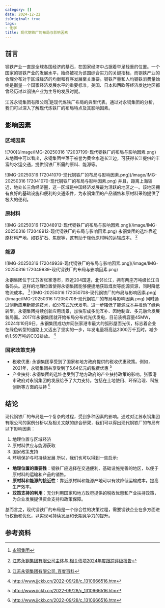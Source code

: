 ```yaml
---
category: []
date: 2024-12-22
isOriginal: true
tags:
- 化学
title: 现代钢铁厂的布局与影响因素
---
```


## 前言

  钢铁产业一直是全球各国经济的基石，在国家经济中占据着举足轻重的位置。一个国家的钢铁产业的发展水平，始终被视为该国综合实力的关键指标，而钢铁产业的合理分布对于区域经济的均衡和有序发展至关重要。钢铁产量和人均钢铁消费量始终是衡量一个国家经济发展水平的重要标准。美国、日本和西欧等经济发达地区都曾经历过以钢铁产业为主导的发展时期。
  
江苏永钢集团有限公司[^1]是现代炼铁厂布局的典型代表。通过对永钢集团的分析，我们可以深入了解现代炼铁厂的布局特点及其影响因素。

## 影响因素
### 区域因素
![700](/image/IMG-20250316 172037199-现代钢铁厂的布局与影响因素.png)
从地图中可以看出，永钢集团坐落于被誉为黄金水道长江边，可获得长江提供的丰富的水运交通，提供钢铁厂所需的原料、能源等。

![IMG-20250316 172041070-现代钢铁厂的布局与影响因素.png](/image/IMG-20250316 172041070-现代钢铁厂的布局与影响因素.png)
并且，距离上海较近，地处长三角经济圈，这一区域是中国经济发展最为活跃的地区之一。该地区拥有良好的基础设施和便利的交通条件，为永钢集团的产品销售和原材料采购提供了极大的便利。
### 原材料
![IMG-20250316 172048912-现代钢铁厂的布局与影响因素.png](/image/IMG-20250316 172048912-现代钢铁厂的布局与影响因素.png)
永钢集团的选址靠近原材料产地，如铁矿石、焦炭等，这有助于降低原材料的运输成本。 [^2]

### 能源
![IMG-20250316 172049939-现代钢铁厂的布局与影响因素.png](/image/IMG-20250316 172049939-现代钢铁厂的布局与影响因素.png)

永钢集团位于江苏省张家港市，西近204国道，北邻长江，拥有两座万吨级长江自备码头。这样的地理位置使得永钢集团能够便捷地获取煤炭等能源资源，同时降低物流成本。 [^3]
![IMG-20250316 172050708-现代钢铁厂的布局与影响因素.png](/image/IMG-20250316 172050708-现代钢铁厂的布局与影响因素.png)
同时通过创新应用新能源技术，如分布式光伏发电，进一步降低了能源成本并推动了绿色转型。永钢集团持续创新应用场景，加快形成多能互补、因地制宜、多元融合发展新局面。2017年永钢集团就开始布局分布式光伏发电，目前装机容量45MW，2024年10月9日，永钢集团成功并网张家港市最大的弧形屋面光伏，标志着企业在绿色转型的道路上又迈出了坚实的一步，年发电量将高达2300万千瓦时，减少约1.59万吨的CO2排放。 [^4]

### 国家政策支持
- 税收优惠: 永钢集团享受到了国家和地方政府提供的税收优惠政策。例如，2021年，永钢集团共享受到了5.64亿元的税费优惠 [^4]
- 产业扶持: 永钢集团的选址也受到了地方政府的产业扶持政策的影响。张家港市政府对永钢集团的发展给予了大力支持，包括在土地使用、环保治理、科技创新等方面的扶持 [^4]
## 结论
现代钢铁厂的布局是一个复杂的过程，受到多种因素的影响。通过对江苏永钢集团有限公司的案例分析以及相关文献的综合研究，我们可以得出现代钢铁厂的布局有以下影响因素：
1. 地理位置与区域经济
2. 原材料供应与能源获取
3. 国家政策支持
4. 环境保护与可持续发展
所以，我们也可以得到一些启示:
- **地理位置的重要性**：钢铁厂应选择在交通便利、基础设施完善的地区，以便于原材料的运输和产品的销售。
- **原材料和能源的接近性**：靠近原材料和能源产地可以有效降低运输成本，提高生产效率。
- **政策支持的利用**：充分利用国家和地方政府提供的税收优惠和产业扶持政策，为企业发展提供资金支持和政策保障。

总而言之，现代钢铁厂的布局是一个综合性的决策过程，需要钢铁企业在多方面进行权衡和优化，以实现可持续发展和长期竞争力的提升。
## 参考资料

[^1]: [永钢集团](http://www.yong-gang.com/)

[^2]: [江苏永钢集团有限公司主体与 相关债项2024年度跟踪评级报告](https://static.cninfo.com.cn/finalpage/2024-06-14/1220357770.pdf)

[^3]: [江苏永钢集团有限公司_百度百科](https://baike.baidu.com/item/%E6%B1%9F%E8%8B%8F%E6%B0%B8%E9%92%A2%E9%9B%86%E5%9B%A2%E6%9C%89%E9%99%90%E5%85%AC%E5%8F%B8/3713734)

[^4]: http://www.jjckb.cn/2022-09/28/c_1310666516.htm